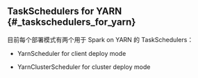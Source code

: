## TaskSchedulers for YARN {#_taskschedulers_for_yarn}

目前每个部署模式有两个用于 Spark on YARN 的 TaskSchedulers：

* YarnScheduler for client deploy mode

* YarnClusterScheduler for cluster deploy mode





